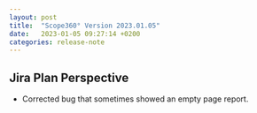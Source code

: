 ```yaml
---
layout: post
title:  "Scope360° Version 2023.01.05"
date:   2023-01-05 09:27:14 +0200
categories: release-note
---
```

## Jira Plan Perspective

- Corrected bug that sometimes showed an empty page report.
